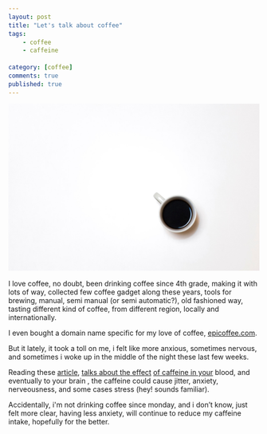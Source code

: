 ```yaml
---
layout: post
title: "Let's talk about coffee"
tags: 
    - coffee
    - caffeine

category: [coffee]
comments: true
published: true
---
```


![](/images/posts/isaac-benhesed-onLbXleIkds-unsplash.jpg)

I love coffee, no doubt, been drinking coffee since 4th grade, making it with lots of way, collected few coffee gadget along these years, tools for brewing, manual, semi manual (or semi automatic?), old fashioned way, tasting different kind of coffee, from different region, locally and internationally. 

I even bought a domain name specific for my love of coffee, [epicoffee.com](https://epicoffee.com/, "yayaya haven't updated for a while").

But it lately, it took a toll on me, i felt like more anxious, sometimes nervous, and sometimes i woke up in the middle of the night these last few weeks.

Reading these [article](https://www.psychologytoday.com/us/blog/progress-not-perfection/201106/i-quit-coffee-cure-my-anxiety), [talks about the effect](https://www.deathwishcoffee.com/blogs/news/caffeine-and-anxiety) [of caffeine in your](https://www.sbs.com.au/food/article/2019/03/14/why-does-coffee-make-me-anxious-while-others-can-drink-it-bed) blood, and eventually to your brain , the caffeine could cause jitter, anxiety, nerveousness, and some cases stress (hey! sounds familiar).

Accidentally, i'm not drinking coffee since monday, and i don’t know, just felt more clear, having less anxiety, will continue to reduce my caffeine intake, hopefully for the better. 